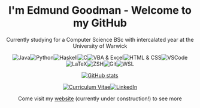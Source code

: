 <h1 align="center"> I'm Edmund Goodman - Welcome to my GitHub</h1>


<p align="center">
   Currently studying for a Computer Science BSc with intercalated year at the University of Warwick
</p>


<p align="center" style="display:flex; justify-content: center; flex-wrap: wrap;"><span> </span>
   <img alt="Java" src="https://img.shields.io/badge/Java-ED8B00?style=for-the-badge&logo=java&logoColor=white"/><span> </span>
   <img alt="Python" src="https://img.shields.io/badge/Python-3776AB?style=for-the-badge&logo=python&logoColor=white"/><span> </span>
   <img alt="Haskell" src="https://img.shields.io/badge/Haskell-%235E5086.svg?style=for-the-badge&logo=haskell&logoColor=white"/><span> </span>
   <img alt="C" src="https://img.shields.io/badge/C-%2300599C.svg?&style=for-the-badge&logo=c&logoColor=white"/><span> </span>
   <img alt="VBA & Excel" src="https://img.shields.io/badge/VBA_%26_Excel-217346?style=for-the-badge&logo=microsoft-excel&logoColor=white"/><span> </span>
   <img alt="HTML & CSS" src="https://img.shields.io/badge/HTML_%26_CSS-%23E34F26.svg?style=for-the-badge&logo=html5&logoColor=white"/><span> </span>
   <br/>
   <img alt="VSCode" src="https://img.shields.io/badge/Visual_Studio_Code-0078D4?style=for-the-badge&logo=visual%20studio%20code&logoColor=white"/><span> </span>
   <img alt="LaTeX" src="https://img.shields.io/badge/Latex-%23008080.svg?&style=for-the-badge&logo=latex&logoColor=white"/><span> </span>
   <img alt="ZSH" src="https://img.shields.io/badge/ZSH-121011?style=for-the-badge&logo=gnu-bash&logoColor=white"/><span> </span>
   <img alt="Git" src="https://img.shields.io/badge/Git-F05032?style=for-the-badge&logo=git&logoColor=white"/><span> </span>
   <img alt="WSL" src="https://img.shields.io/badge/WSL-FCC624?style=for-the-badge&logo=linux&logoColor=black"><span> </span>
</p>


<p align="center">
   <a href="https://github.com/anuraghazra/github-readme-stats">
      <img alt="GitHub stats" src="https://github-readme-stats.vercel.app/api?username=EdmundGoodman&count_private=true&show_icons=true">
   </a>
</p>


<p align="center" style="display:flex; justify-content: center; flex-wrap: wrap;"><span> </span>
   <a href="https://raw.githubusercontent.com/EdmundGoodman/EdmundGoodman/master/edmundGoodmanCV.pdf">
      <img alt="Curriculum Vitae" src="https://img.shields.io/badge/Curriculum_Vitae-DC143C.svg?style=for-the-badge"><span> </span>
   </a>
   <a href="https://www.linkedin.com/in/edmundgoodman/">
      <img alt="LinkedIn" src="https://img.shields.io/badge/LinkedIn-0077B5?style=for-the-badge&logo=linkedin&logoColor=white"><span> </span>
   </a>
</p>

<p align="center">
   Come visit my <a href="https://edmundgoodman.github.io/">website</a> (currently under construction!) to see more
</p>
